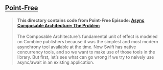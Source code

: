 ## [Point-Free](https://www.pointfree.co)

> #### This directory contains code from Point-Free Episode: [Async Composable Architecture: The Problem](https://www.pointfree.co/episodes/ep195-async-composable-architecture-the-problem)
>
> The Composable Architecture’s fundamental unit of effect is modeled on Combine publishers because it was the simplest and most modern asynchrony tool available at the time. Now Swift has native concurrency tools, and so we want to make use of those tools in the library. But first, let’s see what can go wrong if we try to naively use async/await in an existing application.
